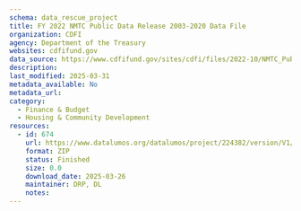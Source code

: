 ```yaml
---
schema: data_rescue_project 
title: FY 2022 NMTC Public Data Release 2003-2020 Data File
organization: CDFI
agency: Department of the Treasury
websites: cdfifund.gov
data_source: https://www.cdfifund.gov/sites/cdfi/files/2022-10/NMTC_Public_Data_Release_Includes_FY2020_Data_revised.xlsx
description: 
last_modified: 2025-03-31
metadata_available: No
metadata_url: 
category:
  - Finance & Budget 
  - Housing & Community Development 
resources:
  - id: 674
    url: https://www.datalumos.org/datalumos/project/224382/version/V1/view
    format: ZIP
    status: Finished
    size: 0.0
    download_date: 2025-03-26
    maintainer: DRP, DL
    notes: 
---
```

